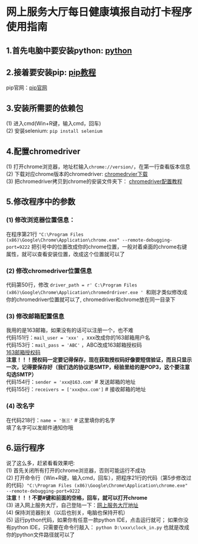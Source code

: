 # 网上服务大厅每日健康填报自动打卡程序使用指南
## 1.首先电脑中要安装python: [python](https://zhuanlan.zhihu.com/p/45608443)
## 2.接着要安装pip: [pip教程](https://jingyan.baidu.com/article/7c6fb428d84f9480642c90d1.html)
pip官网：[pip官网](https://pypi.org/project/pip/#files)
## 3.安装所需要的依赖包
(1) 进入cmd(Win+R键，输入cmd，回车)  
(2) 安装selenium: `pip install selenium`
## 4.配置chromedriver
(1) 打开chrome浏览器，地址栏输入`chrome://version/`，在第一行查看版本信息  
(2) 下载对应chrome版本的chromedriver: 
[chromedrvier下载](http://chromedriver.storage.googleapis.com/index.html)  
(3) 把chromedriver拷贝到chrome的安装文件夹下：
[chromedriver配置教程](https://blog.csdn.net/qq_40604853/article/details/81388078)
## 5.修改程序中的参数
### (1) 修改浏览器位置信息：
在程序第21行
 `"C:\Program Files (x86)\Google\Chrome\Application\chrome.exe" --remote-debugging-port=9222`
把引号中的位置改成你的chrome位置，一般对着桌面的chrome右键属性，就可以查看安装位置，改成这个位置就可以了  
### (2) 修改chromedriver位置信息
代码第50行，修改
`driver_path = r' C:\Program Files (x86)\Google\Chrome\Application\chromedrdriver.exe ' `和刚才类似修改成你的chromedriver位置就可以了, chromedriver和chrome放在同一目录下  
### (3) 修改邮箱配置信息
我用的是163邮箱，如果没有的话可以注册一个，也不难  
代码151行：`mail_user = 'xxx' `，xxx改成你的163邮箱用户名  
代码153行：`mail_pass = 'ABC'` ，ABC改成163邮箱授权码  
[163邮箱授权码](https://jingyan.baidu.com/article/e6c8503c3e01f6a44f1a18c5.html)  
**注意！！！授权码一定要记得保存，现在获取授权码好像要短信验证，而且只显示一次，记得要保存好（我们选的协议是SMTP，经验里给的是POP3，这个要注意勾选SMTP）**  
代码154行：`sender = 'xxx@163.com'`  # 发送邮箱的地址   
代码155行：`receivers = ['xxx@xx.com']`  # 接收邮箱的地址
### (4) 改名字
在代码218行：`name = '张三'`  # 这里填你的名字  
填了名字可以发邮件通知你哦
## 6.运行程序
说了这么多，赶紧看看效果吧:  
(1) 首先关闭所有打开的chrome浏览器，否则可能运行不成功  
(2) 打开命令行（Win+R键，输入cmd，回车），把程序21行的代码（第5步修改过的代码）`"C:\Program Files (x86)\Google\Chrome\Application\chrome.exe" --remote-debugging-port=9222`   
**注意！！！不要#键和前面的空格，回车，就可以打开chrome**  
(3) 进入网上服务大厅，自己登陆一下：[网上服务大厅地址](https://eportal.uestc.edu.cn/new/index.html)  
(4) 保持浏览器别关（以后也别关，电脑也保持开机）  
(5) 运行python代码，如果你有任意一款python IDE，点击运行就可；
如果你没有python IDE，只需要在命令行敲入：
`python D:\xxx\clock_in.py` 也就是改成你的python文件路径就可以了
